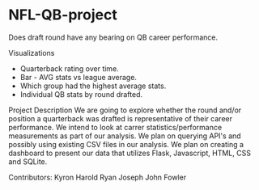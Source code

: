 # NFL-QB-project

Does draft round have any bearing on QB career performance.

Visualizations
- Quarterback rating over time.
- Bar - AVG stats vs league average.
- Which group had the highest average stats.
- Individual QB stats by round drafted.

Project Description
We are going to explore whether the round and/or position a quarterback was drafted is representative of their career performance. We intend to look at carrer statistics/performance measurements as part of our analysis. We plan on querying API's and possibly using existing CSV files in our analysis. We plan on creating a dashboard to present our data that utilizes Flask, Javascript, HTML, CSS and SQLite.


Contributors:
Kyron Harold
Ryan Joseph
John Fowler


